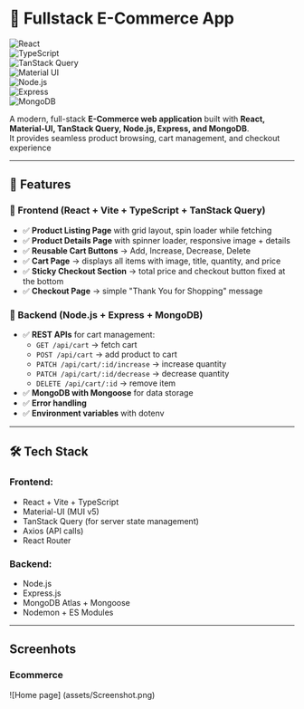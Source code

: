 # 🛒 Fullstack E-Commerce App

![React](https://img.shields.io/badge/React-18-61DAFB?logo=react&logoColor=white)  
![TypeScript](https://img.shields.io/badge/TypeScript-5-3178C6?logo=typescript&logoColor=white)  
![TanStack Query](https://img.shields.io/badge/TanStack_Query-5-FF4154?logo=reactquery&logoColor=white)  
![Material UI](https://img.shields.io/badge/MUI-5-007FFF?logo=mui&logoColor=white)  
![Node.js](https://img.shields.io/badge/Node.js-20-339933?logo=node.js&logoColor=white)  
![Express](https://img.shields.io/badge/Express-4-000000?logo=express&logoColor=white)  
![MongoDB](https://img.shields.io/badge/MongoDB-7-47A248?logo=mongodb&logoColor=white)

A modern, full-stack **E-Commerce web application** built with **React, Material-UI, TanStack Query, Node.js, Express, and MongoDB**.  
It provides seamless product browsing, cart management, and checkout experience

---

## 🚀 Features

### 🔹 Frontend (React + Vite + TypeScript + TanStack Query)

- ✅ **Product Listing Page** with grid layout, spin loader while fetching
- ✅ **Product Details Page** with spinner loader, responsive image + details
- ✅ **Reusable Cart Buttons** → Add, Increase, Decrease, Delete
- ✅ **Cart Page** → displays all items with image, title, quantity, and price
- ✅ **Sticky Checkout Section** → total price and checkout button fixed at the bottom
- ✅ **Checkout Page** → simple "Thank You for Shopping" message

### 🔹 Backend (Node.js + Express + MongoDB)

- ✅ **REST APIs** for cart management:
  - `GET /api/cart` → fetch cart
  - `POST /api/cart` → add product to cart
  - `PATCH /api/cart/:id/increase` → increase quantity
  - `PATCH /api/cart/:id/decrease` → decrease quantity
  - `DELETE /api/cart/:id` → remove item
- ✅ **MongoDB with Mongoose** for data storage
- ✅ **Error handling**
- ✅ **Environment variables** with dotenv

---

## 🛠️ Tech Stack

### **Frontend:**

- React + Vite + TypeScript
- Material-UI (MUI v5)
- TanStack Query (for server state management)
- Axios (API calls)
- React Router

### **Backend:**

- Node.js
- Express.js
- MongoDB Atlas + Mongoose
- Nodemon + ES Modules

---

## Screenhots

### Ecommerce

![Home page] (assets/Screenshot.png)
